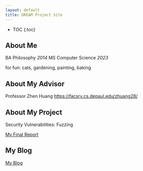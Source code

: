 ```yaml
---
layout: default
title: DREAM Project Site
---
```


* TOC
{:toc}

## About Me

BA Philosophy _2014_
MS Computer Science _2023_

for fun: cats, gardening, painting, baking

## About My Advisor

Professor Zhen Huang
https://facsrv.cs.depaul.edu/zhuang28/

## About My Project

Security Vulnerabilities: Fuzzing

[My Final Report](files/finalreport.pdf)

## My Blog

[My Blog](blog.html)
